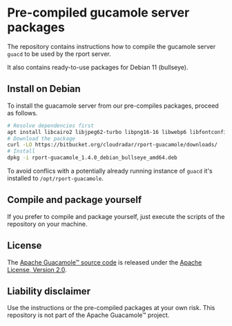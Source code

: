 # Pre-compiled gucamole server packages
The repository contains instructions how to compile the gucamole server `guacd` to be used by the rport server.

It also contains ready-to-use packages for Debian 11 (bullseye).

## Install on Debian
To install the guacamole server from our pre-compiles packages, proceed as follows.
```bash
# Resolve dependencies first
apt install libcairo2 libjpeg62-turbo libpng16-16 libwebp6 libfontconfig1 libfreetype6
# Download the package
curl -LO https://bitbucket.org/cloudradar/rport-guacamole/downloads/
# Install
dpkg -i rport-guacamole_1.4.0_debian_bullseye_amd64.deb
```

To avoid conflics with a potentially already running instance of `guacd` it's installed to `/opt/rport-guacamole`.

## Compile and package yourself
If you prefer to compile and package yourself, just execute the scripts of the repository on your machine.

## License
The [Apache Guacamole™ source code](https://guacamole.apache.org/) is released under the [Apache License, Version 2.0](https://www.apache.org/licenses/LICENSE-2.0).

## Liability disclaimer
Use the instructions or the pre-compiled packages at your own risk.
This repository is not part of the Apache Guacamole™ project. 